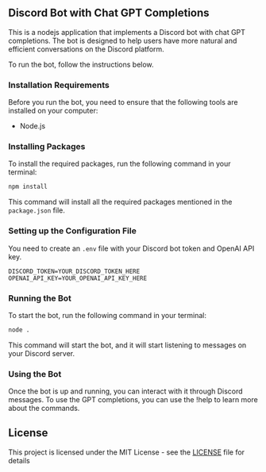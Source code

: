 ## Discord Bot with Chat GPT Completions

This is a nodejs application that implements a Discord bot with chat GPT completions. The bot is designed to help users have more natural and efficient conversations on the Discord platform.

To run the bot, follow the instructions below.

### Installation Requirements

Before you run the bot, you need to ensure that the following tools are installed on your computer:

- Node.js

### Installing Packages

To install the required packages, run the following command in your terminal:
```bash
npm install
```

This command will install all the required packages mentioned in the `package.json` file.

### Setting up the Configuration File

You need to create an `.env` file with your Discord bot token and OpenAI API key.

```.env
DISCORD_TOKEN=YOUR_DISCORD_TOKEN_HERE
OPENAI_API_KEY=YOUR_OPENAI_API_KEY_HERE
```

### Running the Bot

To start the bot, run the following command in your terminal:
```bash
node .
```
This command will start the bot, and it will start listening to messages on your Discord server.

### Using the Bot

Once the bot is up and running, you can interact with it through Discord messages. To use the GPT completions, you can use the !help to learn more about the commands.

## License

This project is licensed under the MIT License - see the [LICENSE](LICENSE) file for details

